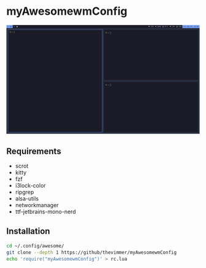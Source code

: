 # myAwesomewmConfig
![](./screenshot.png)
## Requirements
- scrot
- kitty
- fzf
- i3lock-color
- ripgrep
- alsa-utils
- networkmanager
- ttf-jetbrains-mono-nerd

## Installation
```sh
cd ~/.config/awesome/
git clone --depth 1 https://github/thevimmer/myAwesomewmConfig
echo 'require("myAwesomewmConfig")' > rc.lua
```
